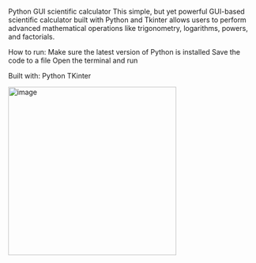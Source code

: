 Python GUI scientific calculator
This simple, but yet powerful GUI-based scientific calculator built with Python and Tkinter allows users to perform advanced mathematical operations like trigonometry, logarithms, powers, and factorials.

How to run: 
Make sure the latest version of Python is installed
Save the code to a file
Open the terminal and run

Built with: 
Python 
TKinter 

<img width="340" alt="image" src="https://github.com/user-attachments/assets/b11b35a2-58bc-4137-9118-7aee8eafa937" />
